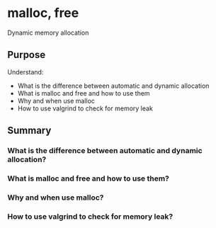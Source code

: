 # malloc, free
Dynamic memory allocation

## Purpose
Understand:
- What is the difference between automatic and dynamic allocation
- What is malloc and free and how to use them
- Why and when use malloc
- How to use valgrind to check for memory leak

## Summary

### What is the difference between automatic and dynamic allocation?
### What is malloc and free and how to use them?
### Why and when use malloc?
### How to use valgrind to check for memory leak?
